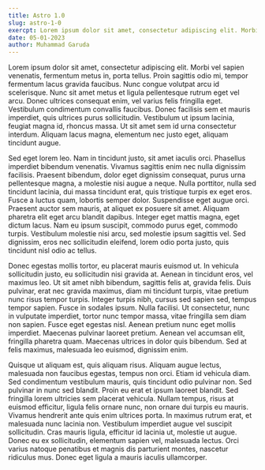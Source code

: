```yaml
---
title: Astro 1.0
slug: astro-1-0
exercpt: Lorem ipsum dolor sit amet, consectetur adipiscing elit. Morbi vel sapien venenatis, fermentum metus in, porta tellus. Proin sagittis odio mi, tempor fermentum lacus gravida faucibus. Nunc congue volutpat arcu id scelerisque. Nunc sit amet metus et ligula pellentesque rutrum eget vel arcu.
date: 05-01-2023
author: Muhammad Garuda
---
```


Lorem ipsum dolor sit amet, consectetur adipiscing elit. Morbi vel sapien venenatis, fermentum metus in, porta tellus. Proin sagittis odio mi, tempor fermentum lacus gravida faucibus. Nunc congue volutpat arcu id scelerisque. Nunc sit amet metus et ligula pellentesque rutrum eget vel arcu. Donec ultrices consequat enim, vel varius felis fringilla eget. Vestibulum condimentum convallis faucibus. Donec facilisis sem et mauris imperdiet, quis ultrices purus sollicitudin. Vestibulum ut ipsum lacinia, feugiat magna id, rhoncus massa. Ut sit amet sem id urna consectetur interdum. Aliquam lacus magna, elementum nec justo eget, aliquam tincidunt augue.

Sed eget lorem leo. Nam in tincidunt justo, sit amet iaculis orci. Phasellus imperdiet bibendum venenatis. Vivamus sagittis enim nec nulla dignissim facilisis. Praesent bibendum, dolor eget dignissim consequat, purus urna pellentesque magna, a molestie nisi augue a neque. Nulla porttitor, nulla sed tincidunt lacinia, dui massa tincidunt erat, quis tristique turpis ex eget eros. Fusce a luctus quam, lobortis semper dolor. Suspendisse eget augue orci. Praesent auctor sem mauris, at aliquet ex posuere sit amet. Aliquam pharetra elit eget arcu blandit dapibus. Integer eget mattis magna, eget dictum lacus. Nam eu ipsum suscipit, commodo purus eget, commodo turpis. Vestibulum molestie nisi arcu, sed molestie ipsum sagittis vel. Sed dignissim, eros nec sollicitudin eleifend, lorem odio porta justo, quis tincidunt nisl odio ac tellus.

Donec egestas mollis tortor, eu placerat mauris euismod ut. In vehicula sollicitudin justo, eu sollicitudin nisi gravida at. Aenean in tincidunt eros, vel maximus leo. Ut sit amet nibh bibendum, sagittis felis at, gravida felis. Duis pulvinar, erat nec gravida maximus, diam mi tincidunt turpis, vitae pretium nunc risus tempor turpis. Integer turpis nibh, cursus sed sapien sed, tempus tempor sapien. Fusce in sodales ipsum. Nulla facilisi. Ut consectetur, nunc in vulputate imperdiet, tortor nunc tempor massa, vitae fringilla sem diam non sapien. Fusce eget egestas nisl. Aenean pretium nunc eget mollis imperdiet. Maecenas pulvinar laoreet pretium. Aenean vel accumsan elit, fringilla pharetra quam. Maecenas ultrices in dolor quis bibendum. Sed at felis maximus, malesuada leo euismod, dignissim enim.

Quisque ut aliquam est, quis aliquam risus. Aliquam augue lectus, malesuada non faucibus egestas, tempus non orci. Etiam id vehicula diam. Sed condimentum vestibulum mauris, quis tincidunt odio pulvinar non. Sed pulvinar in nunc sed blandit. Proin eu erat et ipsum laoreet blandit. Sed fringilla lorem ultricies sem placerat vehicula. Nullam tempus, risus at euismod efficitur, ligula felis ornare nunc, non ornare dui turpis eu mauris. Vivamus hendrerit ante quis enim ultrices porta. In maximus rutrum erat, et malesuada nunc lacinia non. Vestibulum imperdiet augue vel suscipit sollicitudin. Cras mauris ligula, efficitur id lacinia ut, molestie ut augue. Donec eu ex sollicitudin, elementum sapien vel, malesuada lectus. Orci varius natoque penatibus et magnis dis parturient montes, nascetur ridiculus mus. Donec eget ligula a mauris iaculis ullamcorper.
